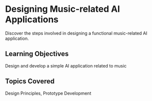 # Designing Music-related AI Applications

Discover the steps involved in designing a functional music-related AI application.

## Learning Objectives
Design and develop a simple AI application related to music

## Topics Covered
Design Principles, Prototype Development